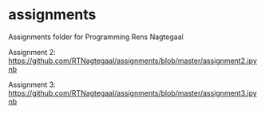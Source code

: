 # assignments
Assignments folder for Programming Rens Nagtegaal

Assignment 2: https://github.com/RTNagtegaal/assignments/blob/master/assignment2.ipynb

Assignment 3: https://github.com/RTNagtegaal/assignments/blob/master/assignment3.ipynb
